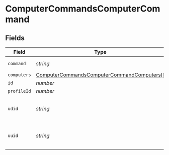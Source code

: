 # ComputerCommandsComputerCommand


## Fields

| Field                                                                                                         | Type                                                                                                          | Required                                                                                                      | Description                                                                                                   | Example                                                                                                       |
| ------------------------------------------------------------------------------------------------------------- | ------------------------------------------------------------------------------------------------------------- | ------------------------------------------------------------------------------------------------------------- | ------------------------------------------------------------------------------------------------------------- | ------------------------------------------------------------------------------------------------------------- |
| `command`                                                                                                     | *string*                                                                                                      | :heavy_minus_sign:                                                                                            | Command type                                                                                                  | EraseDevice                                                                                                   |
| `computers`                                                                                                   | [ComputerCommandsComputerCommandComputers](../../models/shared/computercommandscomputercommandcomputers.md)[] | :heavy_minus_sign:                                                                                            | N/A                                                                                                           |                                                                                                               |
| `id`                                                                                                          | *number*                                                                                                      | :heavy_minus_sign:                                                                                            | N/A                                                                                                           | 1                                                                                                             |
| `profileId`                                                                                                   | *number*                                                                                                      | :heavy_minus_sign:                                                                                            | N/A                                                                                                           | -1                                                                                                            |
| `udid`                                                                                                        | *string*                                                                                                      | :heavy_minus_sign:                                                                                            | N/A                                                                                                           | 002d47b9-ad68-4d58-9fc7-0c4a50950020                                                                          |
| `uuid`                                                                                                        | *string*                                                                                                      | :heavy_minus_sign:                                                                                            | N/A                                                                                                           | 002d47b9-ad68-4d58-9fc7-0c4a50950020                                                                          |